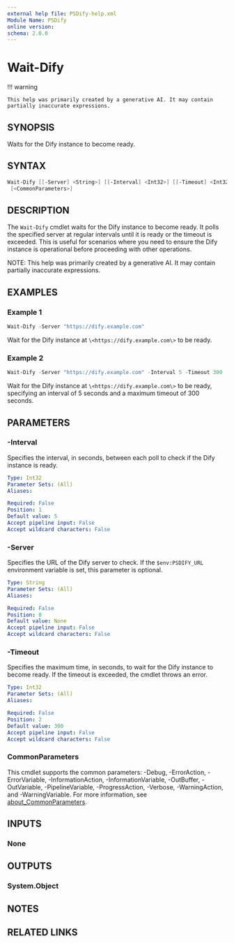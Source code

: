 ```yaml
---
external help file: PSDify-help.xml
Module Name: PSDify
online version:
schema: 2.0.0
---
```


# Wait-Dify

!!! warning

    This help was primarily created by a generative AI. It may contain partially inaccurate expressions.

## SYNOPSIS

Waits for the Dify instance to become ready.

## SYNTAX

```powershell
Wait-Dify [[-Server] <String>] [[-Interval] <Int32>] [[-Timeout] <Int32>]
 [<CommonParameters>]
```

## DESCRIPTION

The `Wait-Dify` cmdlet waits for the Dify instance to become ready. It polls the specified server at regular intervals until it is ready or the timeout is exceeded. This is useful for scenarios where you need to ensure the Dify instance is operational before proceeding with other operations.

NOTE: This help was primarily created by a generative AI. It may contain partially inaccurate expressions.

## EXAMPLES

### Example 1

```powershell
Wait-Dify -Server "https://dify.example.com"
```

Wait for the Dify instance at `\<https://dify.example.com\>` to be ready.

### Example 2

```powershell
Wait-Dify -Server "https://dify.example.com" -Interval 5 -Timeout 300
```

Wait for the Dify instance at `\<https://dify.example.com\>` to be ready, specifying an interval of 5 seconds and a maximum timeout of 300 seconds.

## PARAMETERS

### -Interval

Specifies the interval, in seconds, between each poll to check if the Dify instance is ready.

```yaml
Type: Int32
Parameter Sets: (All)
Aliases:

Required: False
Position: 1
Default value: 5
Accept pipeline input: False
Accept wildcard characters: False
```

### -Server

Specifies the URL of the Dify server to check. If the `$env:PSDIFY_URL` environment variable is set, this parameter is optional.

```yaml
Type: String
Parameter Sets: (All)
Aliases:

Required: False
Position: 0
Default value: None
Accept pipeline input: False
Accept wildcard characters: False
```

### -Timeout

Specifies the maximum time, in seconds, to wait for the Dify instance to become ready. If the timeout is exceeded, the cmdlet throws an error.

```yaml
Type: Int32
Parameter Sets: (All)
Aliases:

Required: False
Position: 2
Default value: 300
Accept pipeline input: False
Accept wildcard characters: False
```

### CommonParameters

This cmdlet supports the common parameters: -Debug, -ErrorAction, -ErrorVariable, -InformationAction, -InformationVariable, -OutBuffer, -OutVariable, -PipelineVariable, -ProgressAction, -Verbose, -WarningAction, and -WarningVariable. For more information, see [about_CommonParameters](http://go.microsoft.com/fwlink/?LinkID=113216).

## INPUTS

### None

## OUTPUTS

### System.Object

## NOTES

## RELATED LINKS
